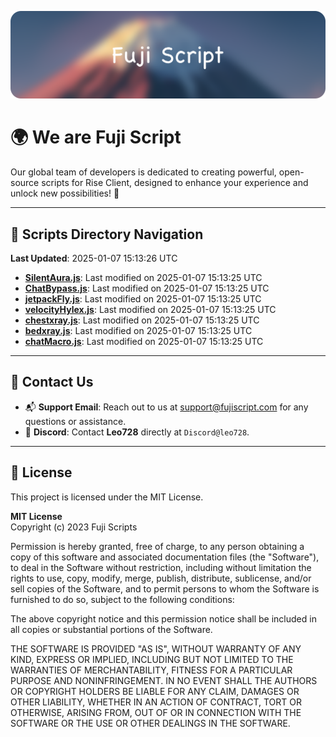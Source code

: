 ![Banner](.github/b.webp)

# 🌍 **We are Fuji Script**

Our global team of developers is dedicated to creating powerful, open-source scripts for Rise Client, designed to enhance your experience and unlock new possibilities! 🌟

---
<!-- SCRIPTS_NAVIGATION_START -->
## 📂 **Scripts Directory Navigation**

**Last Updated**: 2025-01-07 15:13:26 UTC

- **[SilentAura.js](scripts/SilentAura.js)**: Last modified on 2025-01-07 15:13:25 UTC
- **[ChatBypass.js](scripts/ChatBypass.js)**: Last modified on 2025-01-07 15:13:25 UTC
- **[jetpackFly.js](scripts/jetpackFly.js)**: Last modified on 2025-01-07 15:13:25 UTC
- **[velocityHylex.js](scripts/velocityHylex.js)**: Last modified on 2025-01-07 15:13:25 UTC
- **[chestxray.js](scripts/chestxray.js)**: Last modified on 2025-01-07 15:13:25 UTC
- **[bedxray.js](scripts/bedxray.js)**: Last modified on 2025-01-07 15:13:25 UTC
- **[chatMacro.js](scripts/chatMacro.js)**: Last modified on 2025-01-07 15:13:25 UTC

<!-- SCRIPTS_NAVIGATION_END -->

---

## 💬 **Contact Us**  
- 📬 **Support Email**: Reach out to us at [support@fujiscript.com](mailto:support@fujiscript.com) for any questions or assistance.  
- 💬 **Discord**: Contact **Leo728** directly at `Discord@leo728`.

---

## 📜 **License**

This project is licensed under the MIT License.  

**MIT License**  
Copyright (c) 2023 Fuji Scripts  

Permission is hereby granted, free of charge, to any person obtaining a copy of this software and associated documentation files (the "Software"), to deal in the Software without restriction, including without limitation the rights to use, copy, modify, merge, publish, distribute, sublicense, and/or sell copies of the Software, and to permit persons to whom the Software is furnished to do so, subject to the following conditions:  

The above copyright notice and this permission notice shall be included in all copies or substantial portions of the Software.  

THE SOFTWARE IS PROVIDED "AS IS", WITHOUT WARRANTY OF ANY KIND, EXPRESS OR IMPLIED, INCLUDING BUT NOT LIMITED TO THE WARRANTIES OF MERCHANTABILITY, FITNESS FOR A PARTICULAR PURPOSE AND NONINFRINGEMENT. IN NO EVENT SHALL THE AUTHORS OR COPYRIGHT HOLDERS BE LIABLE FOR ANY CLAIM, DAMAGES OR OTHER LIABILITY, WHETHER IN AN ACTION OF CONTRACT, TORT OR OTHERWISE, ARISING FROM, OUT OF OR IN CONNECTION WITH THE SOFTWARE OR THE USE OR OTHER DEALINGS IN THE SOFTWARE.  
